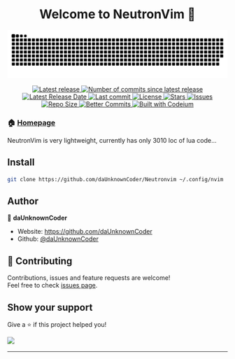 <h1 align="center">Welcome to NeutronVim 👋</h1>

![Snake](https://github.com/daUnknownCoder/NeutronVim/blob/output/github-contribution-grid-snake-dark.svg)

<div align="center"><p>
  <a href="https://github.com/daUnknownCoder/NeutronVim/releases/tag/release">
      <img alt="Latest release" src="https://img.shields.io/github/v/release/daUnknownCoder/NeutronVim?style=for-the-badge&logo=starship&color=C9CBFF&logoColor=D9E0EE&labelColor=302D41" />
    </a>
    <a href="https://github.com/daUnknownCoder/NeutronVim/pulse">
        <img alt="Number of commits since latest release" src="https://img.shields.io/github/commits-since/daUnknownCoder/NeutronVim/latest?style=for-the-badge&logo=git&logoColor=D9E0EE&labelColor=aa4f21&color=C9CBFF"/>
    </a>
    <a href="https://github.com/daUnknownCoder/NeutronVim/releases">
        <img alt="Latest Release Date" src="https://img.shields.io/github/release-date/daUnknownCoder/NeutronVim?style=for-the-badge&logo=starship"/>
    </a>
    <a href="https://github.com/daUnknownCoder/NeutronVim/pulse">
      <img alt="Last commit" src="https://img.shields.io/github/last-commit/daUnknownCoder/NeutronVim?style=for-the-badge&logo=starship&color=8bd5ca&logoColor=D9E0EE&labelColor=302D41"/>
    </a>
    <a href="https://github.com/daUnknownCoder/NeutronVim/blob/nvim/LICENSE">
      <img alt="License" src="https://img.shields.io/github/license/daUnknownCoder/NeutronVim?style=for-the-badge&logo=starship&color=ee999f&logoColor=D9E0EE&labelColor=302D41" />
    </a>
    <a href="https://github.com/daUnknownCoder/NeutronVim/stargazers">
      <img alt="Stars" src="https://img.shields.io/github/stars/daUnknownCoder/NeutronVim?style=for-the-badge&logo=starship&color=c69ff5&logoColor=D9E0EE&labelColor=302D41" />
    </a>
    <a href="https://github.com/daUnknownCoder/NeutronVim/issues">
      <img alt="Issues" src="https://img.shields.io/github/issues/daUnknownCoder/NeutronVim?style=for-the-badge&logo=bilibili&color=F5E0DC&logoColor=D9E0EE&labelColor=302D41" />
    </a>
    <a href="https://github.com/daUnknownCoder/NeutronVim">
      <img alt="Repo Size" src="https://img.shields.io/github/repo-size/daUnknownCoder/NeutronVim?color=%23DDB6F2&label=SIZE&logo=codesandbox&style=for-the-badge&logoColor=D9E0EE&labelColor=302D41" />
    </a>
    <a href="https://github.com/Everduin94/better-commits">
      <img alt="Better Commits" src="https://img.shields.io/badge/better--commits-enabled?style=for-the-badge&logo=git&color=a6e3a1&logoColor=D9E0EE&labelColor=302D41" />
    </a>
    <a href="https://codeium.com">
      <img alt="Built with Codeium" src="https://codeium.com/badges/main" />
    </a>
</div>

### 🏠 [Homepage](https://github.com/daUnknownCoder/NeutronVim)

NeutronVim is very lightweight, currently has only 3010 loc of lua code...

## Install

```bash
git clone https://github.com/daUnknownCoder/Neutronvim ~/.config/nvim
```

## Author

👤 **daUnknownCoder**

- Website: https://github.com/daUnknownCoder
- Github: [@daUnknownCoder](https://github.com/daUnknownCoder)

## 🤝 Contributing

Contributions, issues and feature requests are welcome!<br />Feel free to check [issues page](https://github.com/daUnknownCoder/NeutronVim/issues).

## Show your support

Give a ⭐️ if this project helped you!

<a href="https://www.buymeacoffee.com/daUnknownCoder"><img src="https://img.buymeacoffee.com/button-api/?text=Buy me a coffee&emoji=&slug=daUnknownCoder&button_colour=FFDD00&font_colour=000000&font_family=Cookie&outline_colour=000000&coffee_colour=ffffff" /></a>

---
